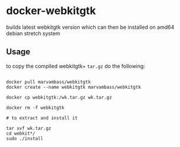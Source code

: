 # docker-webkitgtk
builds latest webkitgtk version which can then be installed on amd64 debian stretch system

## Usage

to copy the compiled webkitgtk+ `tar.gz` do the following:

```

docker pull marvambass/webkitgtk
docker create --name webkitgtk marvambass/webkitgtk

docker cp webkitgtk:/wk.tar.gz wk.tar.gz

docker rm -f webkitgtk

# to extract and install it

tar xvf wk.tar.gz
cd webkit*/
sudo ./install
```
